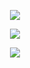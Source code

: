 <p align="center">
    <a href="https://github.com/radoveneanuvlad">
  <img src="https://imgur.com/NSlVMlt"/>
    </a>
</p>

<p align="center">
  <a href="https://github.com/radoveneanuvlad">
    <img src="https://discord.c99.nl/widget/theme-4/222681758875910145.png"/>
     </a>
</p>

<p align="center">
  <a href="https://github.com/armfuldev">
  <img src="https://imgur.com/RwlS4JK"/>
  </a>
</p>

